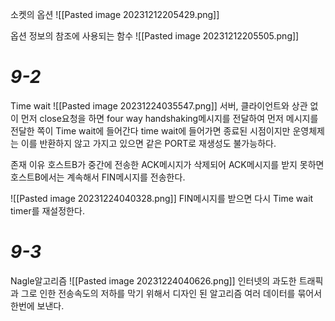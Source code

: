 
소켓의 옵션
![[Pasted image 20231212205429.png]]

옵션 정보의 참조에 사용되는 함수
![[Pasted image 20231212205505.png]]

# *9-2*
Time wait
![[Pasted image 20231224035547.png]]
서버, 클라이언트와 상관 없이 먼저 close요청을 하면 four way handshaking메시지를 전달하여 먼저 메시지를 전달한 쪽이 Time wait에 들어간다 time wait에 들어가면 종료된 시점이지만 운영체제는 이를 반환하지 않고 가지고 있으면 같은 PORT로 재생성도 불가능하다.

존재 이유
호스트B가 중간에 전송한 ACK메시지가 삭제되어 ACK메시지를 받지 못하면 호스트B에서는 계속해서 FIN메시지를 전송한다.

![[Pasted image 20231224040328.png]]
FIN메시지를 받으면 다시 Time wait timer를 재설정한다.


# *9-3*

Nagle알고리즘
![[Pasted image 20231224040626.png]]
인터넷의 과도한 트래픽과 그로 인한 전송속도의 저하를 막기 위해서 디자인 된 알고리즘 여러 데이터를 묶어서 한번에 보낸다.